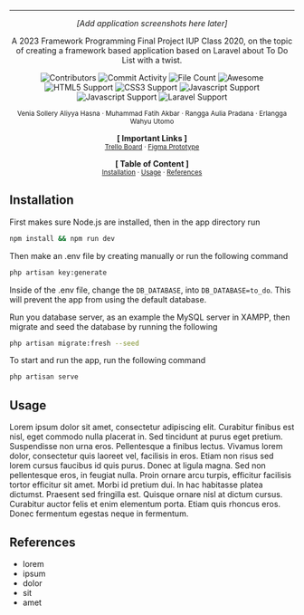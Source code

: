 <p align="center">
  <!-- <img height="200" src=""> -->
  
</p>

---------------------------------------

<p align="center">
  <!-- <img height="200" src=""> -->
  <i>[Add application screenshots here later]</i>
</p>

<p align="center">
  A 2023 Framework Programming Final Project IUP Class 2020, on the topic of creating a framework based application based on Laravel about To Do List with a twist.
</p>


<p align="center">
    <img alt="Contributors" src="https://img.shields.io/github/contributors/Vsollery/Final-Project_FrameworkProg" />
    <img alt="Commit Activity" src="https://img.shields.io/github/commit-activity/w/Vsollery/Final-Project_FrameworkProg" />
    <img alt="File Count" src="https://img.shields.io/github/directory-file-count/Vsollery/Final-Project_FrameworkProg" />
    <img alt="Awesome" src="https://img.shields.io/badge/badges-awesome-green.svg" />
    <br>
    <img alt="HTML5 Support" src="https://img.shields.io/badge/html5-%23E34F26.svg?style=for-the-badge&logo=html5&logoColor=white" />
    <img alt="CSS3 Support" src="https://img.shields.io/badge/css3-%231572B6.svg?style=for-the-badge&logo=css3&logoColor=whit" />
    <img alt="Javascript Support" src="https://img.shields.io/badge/javascript-%23323330.svg?style=for-the-badge&logo=javascript&logoColor=%23F7DF1E" />
    <img alt="Javascript Support" src="https://img.shields.io/badge/php-%23777BB4.svg?style=for-the-badge&logo=php&logoColor=white" />
    <img alt="Laravel Support" src="https://img.shields.io/badge/laravel-%23FF2D20.svg?style=for-the-badge&logo=laravel&logoColor=white" />
</p>

<p align="center">
    <small>Venia Sollery Aliyya Hasna · Muhammad Fatih Akbar · Rangga Aulia Pradana · Erlangga Wahyu Utomo</small>
</p>

<p align="center">
    <b>[ Important Links ]</b>
    <br>
    <small><a href="https://trello.com/b/UGtVdHdj">Trello Board</a> · <a href="">Figma Prototype</a></small>
</p>

<p align="center">
    <b>[ Table of Content ]</b>
    <br>
    <small><a href="##Installation">Installation</a> · <a href="##Using the app">Usage</a> · <a href="##References">References</a></small>
</p>

## Installation

First makes sure Node.js are installed, then in the app directory run

```sh
npm install && npm run dev
```

Then make an .env file by creating manually or run the following command

```sh
php artisan key:generate
```

Inside of the .env file, change the `DB_DATABASE`, into `DB_DATABASE=to_do`. This will prevent the app from using the default database.

Run you database server, as an example the MySQL server in XAMPP, then migrate and seed the database by running the following

```sh
php artisan migrate:fresh --seed
```

To start and run the app, run the following command

```sh
php artisan serve
```

## Usage

Lorem ipsum dolor sit amet, consectetur adipiscing elit. Curabitur finibus est nisl, eget commodo nulla placerat in. Sed tincidunt at purus eget pretium. Suspendisse non urna eros. Pellentesque a finibus lectus. Vivamus lorem dolor, consectetur quis laoreet vel, facilisis in eros. Etiam non risus sed lorem cursus faucibus id quis purus. Donec at ligula magna. Sed non pellentesque eros, in feugiat nulla. Proin ornare arcu turpis, efficitur facilisis tortor efficitur sit amet. Morbi id pretium dui. In hac habitasse platea dictumst. Praesent sed fringilla est. Quisque ornare nisl at dictum cursus. Curabitur auctor felis et enim elementum porta. Etiam quis rhoncus eros. Donec fermentum egestas neque in fermentum.

## References

+ lorem
+ ipsum
+ dolor
+ sit
+ amet
